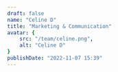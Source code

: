 ```yaml
---
draft: false
name: "Celine D"
title: "Marketing & Communication"
avatar: {
    src: "/team/celine.png",
    alt: "Celine D"
}
publishDate: "2022-11-07 15:39"
---
```

